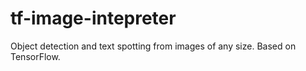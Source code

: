 # tf-image-intepreter
Object detection and text spotting from images of any size. Based on TensorFlow.
